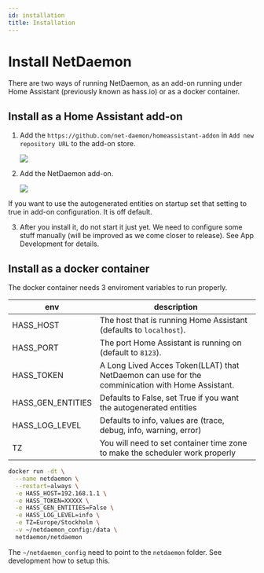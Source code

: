 ```yaml
---
id: installation
title: Installation
---
```

# Install NetDaemon

There are two ways of running NetDaemon, as an add-on running under Home Assistant (previously known as hass.io) or as a docker container.

## Install as a Home Assistant add-on

1. Add the `https://github.com/net-daemon/homeassistant-addon` in `Add new repository URL` to the add-on store.

    ![](/img/docs/started/newrepo.png)

2. Add the NetDaemon add-on.

    ![](/img/docs/started/daemon.png)

If you want to use the autogenerated entities on startup set that setting to true in add-on configuration. It is off default.

3. After you install it, do not start it just yet. We need to configure some stuff manually (will be improved as we come closer to release). See App Development for details.

## Install as a docker container


The docker container needs 3 enviroment variables to run properly.

env | description
-- | --
HASS_HOST | The host that is running Home Assistant (defaults to `localhost`).
HASS_PORT | The port Home Assistant is running on (default to `8123`).
HASS_TOKEN  | A Long Lived Acces Token(LLAT) that NetDaemon can use for the comminication with Home Assistant.
HASS_GEN_ENTITIES | Defaults to False, set True if you want the autogenerated entities
HASS_LOG_LEVEL | Defaults to info, values are (trace, debug, info, warning, error)
TZ | You will need to set container time zone to make the scheduler work properly

```bash
docker run -dt \
  --name netdaemon \
  --restart=always \
  -e HASS_HOST=192.168.1.1 \
  -e HASS_TOKEN=XXXXX \
  -e HASS_GEN_ENTITIES=False \
  -e HASS_LOG_LEVEL=info \
  -e TZ=Europe/Stockholm \
  -v ~/netdaemon_config:/data \
  netdaemon/netdaemon
```

The `~/netdaemon_config` need to point to the `netdaemon` folder. See development how to setup this.